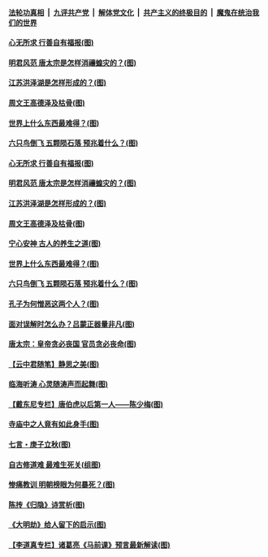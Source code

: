 

####  [法轮功真相](../../../../basic/blob/master/README.md?t=08120902) &nbsp;|&nbsp; [九评共产党](../../../../9ping.md/blob/master/README.md?t=08120902) &nbsp;|&nbsp; [解体党文化](../../../../jtdwh.md/blob/master/README.md?t=08120902)  &nbsp;|&nbsp; [共产主义的终极目的](../../../../gczydzjmd.md/blob/master/README.md?t=08120902) &nbsp;|&nbsp; [魔鬼在统治我们的世界](../../../../mgztzwmdsj.md/blob/master/README.md?t=08120902) 

#### [心无所求 行善自有福报(图)](../pages/p7/904367.md?t=08120902) 

#### [明君风范 唐太宗是怎样消禳蝗灾的？(图)](../pages/p7/942392.md?t=08120902) 

#### [江苏洪泽湖是怎样形成的？(图)](../pages/p7/942389.md?t=08120902) 

#### [周文王高德泽及枯骨(图)](../pages/p7/942198.md?t=08120902) 

#### [世界上什么东西最难得？(图)](../pages/p7/942446.md?t=08120902) 

#### [六只鸟倒飞 五颗陨石落 预兆着什么？(图)](../pages/p7/942391.md?t=08120902) 

#### [心无所求 行善自有福报(图)](../pages/p7/904367.md?t=08120902) 

#### [明君风范 唐太宗是怎样消禳蝗灾的？(图)](../pages/p7/942392.md?t=08120902) 

#### [江苏洪泽湖是怎样形成的？(图)](../pages/p7/942389.md?t=08120902) 

#### [周文王高德泽及枯骨(图)](../pages/p7/942198.md?t=08120902) 

#### [宁心安神 古人的养生之道(图)](../pages/p7/942390.md?t=08120902) 

#### [世界上什么东西最难得？(图)](../pages/p7/942446.md?t=08120902) 

#### [六只鸟倒飞 五颗陨石落 预兆着什么？(图)](../pages/p7/942391.md?t=08120902) 

#### [孔子为何憎恶这两个人？(图)](../pages/p7/942195.md?t=08120902) 

#### [面对误解时怎么办？吕蒙正器量非凡(图)](../pages/p7/942387.md?t=08120902) 

#### [唐太宗：皇帝贪必丧国 官员贪必丧命(图)](../pages/p7/942283.md?t=08120902) 

#### [【云中君随笔】静思之美(图)](../pages/p7/941751.md?t=08120902) 

#### [临海听涛 心灵随涛声而起舞(图)](../pages/p7/942047.md?t=08120902) 

#### [【戴东尼专栏】唐伯虎以后第一人——陈少梅(图)](../pages/p7/939491.md?t=08120902) 

#### [寺庙中之人竟有如此身手(图)](../pages/p7/942124.md?t=08120902) 

#### [七言・庚子立秋(图)](../pages/p7/942046.md?t=08120902) 

#### [自古修道难 最难生死关(组图)](../pages/p7/942059.md?t=08120902) 

#### [惨痛教训 明朝榜眼为何暴死？(图)](../pages/p7/941755.md?t=08120902) 

#### [陈抟《归隐》诗赏析(图)](../pages/p7/941961.md?t=08120902) 

#### [《大明劫》给人留下的启示(图)](../pages/p7/941959.md?t=08120902) 

#### [【李道真专栏】诸葛亮《马前课》预言最新解读(图)](../pages/p7/938454.md?t=08120902) 

